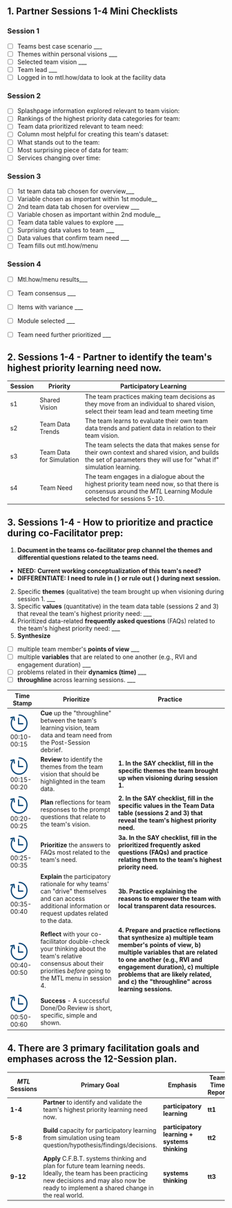 

## **1. Partner Sessions 1-4 Mini Checklists**

### Session 1
- [ ] Teams best case scenario ___
- [ ] Themes within personal visions ___
- [ ] Selected team vision ___
- [ ] Team lead ___
- [ ] Logged in to mtl.how/data to look at the facility data

### Session 2 
- [ ] Splashpage information explored relevant to team vision: 
- [ ] Rankings of the highest priority data categories for team: 
- [ ] Team data prioritized relevant to team need: 
- [ ] Column most helpful for creating this team's dataset: 
- [ ] What stands out to the team:
- [ ] Most surprising piece of data for team: 
- [ ] Services changing over time: 

### Session 3 
- [ ] 1st team data tab chosen for overview___
- [ ] Variable chosen as important within 1st module__
- [ ] 2nd team data tab chosen for overview ___
- [ ] Variable chosen as important within 2nd module__
- [ ] Team data table values to explore ___
- [ ] Surprising data values to team ___
- [ ] Data values that confirm team need ___
- [ ] Team fills out mtl.how/menu

### Session 4 
- [ ] Mtl.how/menu results___
- [ ] Team consensus ___ 
- [ ] Items with variance ___ 
- [ ] Module selected ___  
- [ ] Team need further prioritized ___


## 2. Sessions 1-4 - Partner to identify the team's highest priority learning need now. 

Session | Priority| Participatory Learning 
-- | -- | --
s1 | Shared Vision | The team practices making team decisions as they move from an individual to shared vision, select their team lead and team meeting time
s2 | Team Data Trends | The team learns to evaluate their own team data trends and patient data in relation to their team vision.
s3 | Team Data for Simulation | The team selects the data that makes sense for their own context and shared vision, and builds the set of parameters they will use for "what if" simulation learning.
s4 | Team Need | The team engages in a dialogue about the highest priority team need now, so that there is consensus around the _MTL_ Learning Module selected for sessions 5-10.

## 3. Sessions 1-4 - How to prioritize and practice during co-Facilitator prep:

1. **Document in the teams co-facilitator prep channel the themes and differential questions related to the teams need.**
- **NEED:** **Current working conceptualization of this team's need?**
- **DIFFERENTIATE:** **I need to rule in (      ) or rule out (      ) during next session.**

2. Specific **themes** (qualitative) the team brought up when visioning during session 1. ___
3. Specific **values** (quantitative) in the team data table (sessions 2 and 3) that reveal the team's highest priority need: ___
4. Prioritized data-related **frequently asked questions** (FAQs) related to the team's highest priority need: ___
5. **Synthesize**
- [ ] multiple team member's **points of view** ___ 
- [ ] multiple **variables** that are related to one another (e.g., RVI and engagement duration) ___
- [ ] problems related in their **dynamics (time)** ___
- [ ] **throughline** across learning sessions. ___

Time Stamp | Prioritize  | Practice
-- | -- | --
<img src = "https://github.com/lzim/teampsd/blob/master/resources/icons/timestamp.png" height = "40" width = "40" style ="display: inline-block"/> 00:10-00:15 | **Cue** up the "throughline" between the team's learning vision, team data and team need from the Post-Session debrief.
<img src = "https://github.com/lzim/teampsd/blob/master/resources/icons/timestamp.png" height = "40" width = "40" style ="display: inline-block"/> 00:15-00:20 | **Review** to identify the themes from the team vision that should be highlighted in the team data. | **1. In the SAY checklist, fill in the specific themes the team brought up when visioning during session 1.**
<img src = "https://github.com/lzim/teampsd/blob/master/resources/icons/timestamp.png" height = "40" width = "40" style ="display: inline-block"/> 00:20-00:25 | **Plan** reflections for team responses to the prompt questions that relate to the team's vision. | **2. In the SAY checklist, fill in the specific values in the Team Data table (sessions 2 and 3) that reveal the team's highest priority need.**
<img src = "https://github.com/lzim/teampsd/blob/master/resources/icons/timestamp.png" height = "40" width = "40" style ="display: inline-block"/> 00:25-00:35 | **Prioritize** the answers to FAQs most related to the team's need. | **3a. In the SAY checklist, fill in the prioritized frequently asked questions (FAQs) and practice relating them to the team's highest priority need.**
<img src = "https://github.com/lzim/teampsd/blob/master/resources/icons/timestamp.png" height = "40" width = "40" style ="display: inline-block"/> 00:35-00:40  | **Explain** the participatory rationale for why teams' can "drive" themselves and can access additional information or request updates related to the data. | **3b. Practice explaining the reasons to empower the team with local transparent data resources.**
<img src = "https://github.com/lzim/teampsd/blob/master/resources/icons/timestamp.png" height = "40" width = "40" style ="display: inline-block"/> 00:40-00:50 | **Reflect** with your co-facilitator double-check your thinking about the team's relative consensus about their priorities _before_ going to the MTL menu in session 4. | **4. Prepare and practice reflections that synthesize a) multiple team member's points of view, b) multiple variables that are related to one another (e.g., RVI and engagement duration), c) multiple problems that are likely related, and c) the "throughline" across learning sessions.** 
<img src = "https://github.com/lzim/teampsd/blob/master/resources/icons/timestamp.png" height = "40" width = "40" style ="display: inline-block"/> 00:50-00:60 | **Success** - A successful Done/Do Review is short, specific, simple and shown.


## 4. There are 3 primary facilitation goals and emphases across the 12-Session plan.

_MTL_ Sessions | Primary Goal | Emphasis | Team Time Report
-- | -- | -- | --
**1-4** | **Partner** to identify and validate the team's highest priority learning need now. | **participatory learning** | **tt1**
**5-8** | **Build** capacity for participatory learning from simulation using team question/hypothesis/findings/decisions. | **participatory learning + systems thinking** | **tt2**
**9-12** | **Apply** C.F.B.T. systems thinking and plan for future team learning needs. Ideally, the team has been practicing new decisions and may also now be ready to implement a shared change in the real world. | **systems thinking** | **tt3**
